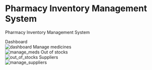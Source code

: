 # Pharmacy Inventory Management System
Pharmacy Inventory Management System

Dashboard<br/>
![dashboard](https://github.com/r-e-d-ant/PharmacyInventoryManagementSystem/assets/66163130/5aff6f3e-a46e-44c9-9d47-ab87ef446803)
Manage medicines<br/>
![manage_meds](https://github.com/r-e-d-ant/PharmacyInventoryManagementSystem/assets/66163130/39409448-cf0c-493b-848a-9d413ba28de0)
Out of stocks<br/>
![out_of_stocks](https://github.com/r-e-d-ant/PharmacyInventoryManagementSystem/assets/66163130/fcc1f7cc-2bbb-493c-b67f-f7d7cd636fb9)
Suppliers<br/>
![manage_suppliers](https://github.com/r-e-d-ant/PharmacyInventoryManagementSystem/assets/66163130/6d179d31-0157-4b30-a8f0-028f3fe35a67)

